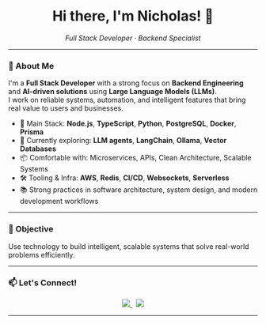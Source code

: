 <h1 align="center">Hi there, I'm Nicholas! 👋</h1>

<p align="center">
  <em>Full Stack Developer · Backend Specialist</em>
</p>

---

### 🚀 About Me

I'm a **Full Stack Developer** with a strong focus on **Backend Engineering** and **AI-driven solutions** using **Large Language Models (LLMs)**.  
I work on reliable systems, automation, and intelligent features that bring real value to users and businesses.

- 🔧 Main Stack: **Node.js**, **TypeScript**, **Python**, **PostgreSQL**, **Docker**, **Prisma**
- 🧠 Currently exploring: **LLM agents**, **LangChain**, **Ollama**, **Vector Databases**
- 📦 Comfortable with: Microservices, APIs, Clean Architecture, Scalable Systems
- 🛠️ Tooling & Infra: **AWS**, **Redis**, **CI/CD**, **Websockets**, **Serverless**
- 📚 Strong practices in software architecture, system design, and modern development workflows

---

### 🎯 Objective

Use technology to build intelligent, scalable systems that solve real-world problems efficiently.

---

### 📫 Let's Connect!

<p align="center">
  <a href="mailto:nicholasscabral@gmail.com">
    <img src="https://img.shields.io/badge/email-nicholasscabral@gmail.com-D14836?style=flat-square&logo=gmail&logoColor=white" />
  </a>
  &nbsp;
  <a href="https://www.linkedin.com/in/nicholasscabral/">
    <img src="https://img.shields.io/badge/LinkedIn-Nicholas%20Cabral-0A66C2?style=flat-square&logo=linkedin&logoColor=white" />
  </a>
</p>

---

